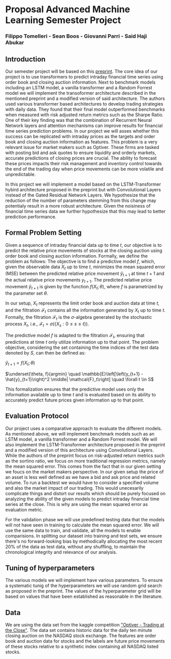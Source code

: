 # Proposal Advanced Machine Learning Semester Project
### Filippo Tomelleri - Sean Boos - Giovanni Parri - Said Haji Abukar

## Introduction
Our semester project will be based on this <a href = "https://arxiv.org/abs/2112.08534">preprint</a>.
The core idea of our project is to use transformers to predict intraday financial time series using order book and closing auction information. Next to benchmark models including an LSTM model, a vanilla transformer and a Random Forrest model we will implement the transoformer architecture described in the mentioned preprint and a modified version of said architecture. The authors used various transformer based architectures to develop trading strategies with daily data. They found that their final model outperformed benchmarks when measured with risk adjusted return metrics such as the Sharpe Ratio. One of their key finding was that the combination of Recurrent Neural Network layers and attention mechanisms can improve results for financial time series prediction problems. 
In our project we will asses whether this success can be replicated with intraday prices as the targets and order book and closing auction information as features.
This problem is a very relevant issue for market makers such as Optiver. These firms are tasked with posting bid and ask quotes to ensure liquidity and orderly markets, accurate predictions of closing prices are crucial. The ability to forecast these prices impacts their risk management and inventory control towards the end of the trading day when price movements can be more volatile and unpredictable.

In this project we will implement a model based on the LSTM-Transformer hybird architecture proposed in the preprint but with Convolutional Layers instead of the Gated Residual Network Layers. We hypothesize that the reduction of the number of parameters stemming from this change may potentialy result in a more robust architecture. Given the noisiness of financial time series data we further hypothesize that this may lead to better prediction performance.

## Formal Problem Setting
Given a sequence of intraday financial data up to time $t$, our objective is to predict the relative price movements of stocks at the closing auction using order book and closing auction information. Formally, we define the problem as follows: The objective is to find a predictive model $f$, which, given the observable data $X_t$ up to time $t$, minimizes the mean squared error (MSE) between the predicted relative price movement $\hat{y}_{t+1}$ at time $t+1$ and the actual relative price movements $y_{t+1}$. The predicted relative price movement  $\hat{y}_{t+1}$ is given by the function $f(X_t; \theta)$, where $f$ is parametrized by the parameter set $\theta$.

In our setup, $X_t$ represents the limit order book and auction data at time $t$, and the filtration $\mathcal{F}_t$ contains all the information generated by $X_t$ up to time $t$. Formally, the filtration $\mathcal{F}_t$ is the $\sigma$-algebra generated by the stochastic process $X_t$, i.e., $\mathcal{F}_t = \sigma(\{X_s : 0 \leq s \leq t\})$.

The predictive model $f$ is adapted to the filtration $\mathcal{F}_t$, ensuring that predictions at time $t$ only utilize information up to that point. The problem objective, considering the set containing the time indices of the test data denoted by $S$, can then be defined as:

$\hat{y}_{t+1} = f(X_t; \theta)$

$\underset{\theta, f}{argmin} \quad \mathbb{E}\left[\left(y_{t+1} - \hat{y}_{t+1}\right)^2 \middle| \mathcal{F}_t\right] \quad \forall t \in S$ 

This formalization ensures that the predictive model uses only the information available up to time $t$ and is evaluated based on its ability to accurately predict future prices given information up to that point.

## Evaluation Protocol
Our project uses a comparative approach to evaluate the different models. As mentioned above, we will implement benchmark models such as an LSTM model, a vanilla transformer and a Random Forrest model. We will also implement the LSTM-Transformer architecture proposed in the preprint and a modified version of this architecture using Convolutional Layers. While the authors of the preprint focus on risk-adjusted return metrics such as the sortino ratio, we focus on more traditional regression metrics, namely the mean squared error. This comes from the fact that in our given setting we foucs on the market makers perspective. In our given setup the price of an asset is less well defined as we have a bid and ask price and related volume. To run a backtest we would have to consider a specified volume and also the market impact of our trading. This would unecesarily complicate things and distort our results which should be purely focused on analyzing the ability of the given models to predict intraday financial time series at the close. This is why are using the mean squared error as evaluation metric. 

For the validation phase we will use predefined testing data that the models will not have seen in training to calculate the mean squared error. We will use the same data to train, and validate, all the models to enable comparisions. In splitting our dataset into training and test sets, we ensure there's no forward-looking bias by methodically allocating the most recent 20% of the data as test data, without any shuffling, to maintain the chronological integrity and relevance of our analysis.

## Tuning of hyperparameters
The various models we will implement have various parameters. To ensure a systematic tunig of the hyperparameters we will use random grid search as proposed in the preprint. The values of the hyperparameter grid will be based on values that have been established as reasonable in the literature.

## Data
We are using the data set from the kaggle competition <a href = "https://www.kaggle.com/competitions/optiver-trading-at-the-close">"Optiver - Trading at the Close"</a>. The data set contains historic data for the daily ten minute closing auction on the NASDAQ stock exchange. The features are order book and auction data for stocks and the labels are future price movements of these stocks relative to a synthetic index containing all NASDAQ listed stocks.


